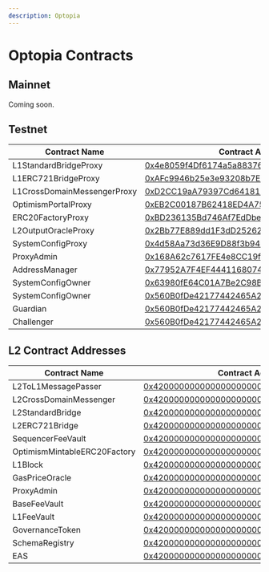 ```yaml
---
description: Optopia
---
```


# Optopia Contracts

## **Mainnet**

Coming soon.

## **Testnet**

| Contract Name                | Contract Address                                                                                                                       |
| ---------------------------- | -------------------------------------------------------------------------------------------------------------------------------------- |
| L1StandardBridgeProxy        | [ 0x4e8059f4Df6174a5a88376E4AA959B9E7f36F2c3](https://scan-testnet.optopia.ai/address/0x4e8059f4Df6174a5a88376E4AA959B9E7f36F2c3)      |
| L1ERC721BridgeProxy          |  [0xAFc9946b25e3e93208b7E2D477680C5B6e2952be](https://scan-testnet.optopia.ai/address/0xAFc9946b25e3e93208b7E2D477680C5B6e2952be)      |
| L1CrossDomainMessengerProxy  | [0xD2CC19aA79397Cd641811Ea81F73bAc7145a8bA4](https://scan-testnet.optopia.ai/address/0xD2CC19aA79397Cd641811Ea81F73bAc7145a8bA4)       |
| OptimismPortalProxy          | [0xEB2C00187B62418ED4A75135588b8962cB7CF5eA](https://scan-testnet.optopia.ai/address/0xEB2C00187B62418ED4A75135588b8962cB7CF5eA)       |
| ERC20FactoryProxy            |      [0xBD236135Bd746Af7EdDbe68D1eF8a058030BF2E0](https://scan-testnet.optopia.ai/address/0xBD236135Bd746Af7EdDbe68D1eF8a058030BF2E0)  |
| L2OutputOracleProxy          | [0x2Bb77E889dd1F3dD252628eCc0a293436bAFBce3](https://scan-testnet.optopia.ai/address/0x2Bb77E889dd1F3dD252628eCc0a293436bAFBce3)       |
| SystemConfigProxy            | [0x4d58Aa73d36E9D88f3b944530Eecb2F4b9bd0768](https://scan-testnet.optopia.ai/address/0x4d58Aa73d36E9D88f3b944530Eecb2F4b9bd0768)       |
| ProxyAdmin                   |  [0x168A62c7617FE4e8CC19ff8f299C8a883b39D133](https://scan-testnet.optopia.ai/address/0x168A62c7617FE4e8CC19ff8f299C8a883b39D133)      |
| AddressManager               |  [0x77952A7F4EF44411680741559973Cb055e14D9a3](https://scan-testnet.optopia.ai/address/0x77952A7F4EF44411680741559973Cb055e14D9a3)      |
| SystemConfigOwner            | [0x63980fE64C01A7Be2C98BC8AE9A852772F7Eab4c](https://scan-testnet.optopia.ai/address/0x63980fE64C01A7Be2C98BC8AE9A852772F7Eab4c)       |
| SystemConfigOwner            | [0x560B0fDe42177442465A27b4cc14021f4781f49a](https://scan-testnet.optopia.ai/address/0x560B0fDe42177442465A27b4cc14021f4781f49a)       |
| Guardian                     |  [0x560B0fDe42177442465A27b4cc14021f4781f49a](https://scan-testnet.optopia.ai/address/0x560B0fDe42177442465A27b4cc14021f4781f49a)      |
| Challenger                   |  [0x560B0fDe42177442465A27b4cc14021f4781f49a](https://scan-testnet.optopia.ai/address/0x560B0fDe42177442465A27b4cc14021f4781f49a)      |

## **L2 Contract Addresses**



| Contract Name                   | Contract Address                                                                                                                  |
| ------------------------------- | --------------------------------------------------------------------------------------------------------------------------------- |
| L2ToL1MessagePasser             | [0x4200000000000000000000000000000000000016](https://scan-testnet.optopia.ai/address/0x4200000000000000000000000000000000000016)  |
| L2CrossDomainMessenger          | [0x4200000000000000000000000000000000000007](https://scan-testnet.optopia.ai/address/0x4200000000000000000000000000000000000007)  |
| L2StandardBridge                | [0x4200000000000000000000000000000000000010](https://scan-testnet.optopia.ai/address/0x4200000000000000000000000000000000000010)  |
| L2ERC721Bridge                  | [0x4200000000000000000000000000000000000014](https://scan-testnet.optopia.ai/address/0x4200000000000000000000000000000000000014)  |
| SequencerFeeVault               | [0x4200000000000000000000000000000000000011](https://scan-testnet.optopia.ai/address/0x4200000000000000000000000000000000000011)  |
| OptimismMintableERC20Factory    | [0x4200000000000000000000000000000000000012](https://scan-testnet.optopia.ai/address/0x4200000000000000000000000000000000000012)  |
| L1Block                         | [0x4200000000000000000000000000000000000015](https://scan-testnet.optopia.ai/address/0x4200000000000000000000000000000000000015)  |
| GasPriceOracle                  | [0x420000000000000000000000000000000000000F](https://scan-testnet.optopia.ai/address/0x420000000000000000000000000000000000000F)  |
| ProxyAdmin                      | [0x4200000000000000000000000000000000000018](https://scan-testnet.optopia.ai/address/0x4200000000000000000000000000000000000018)  |
| BaseFeeVault                    | [0x4200000000000000000000000000000000000019](https://scan-testnet.optopia.ai/address/0x4200000000000000000000000000000000000019)  |
| L1FeeVault                      | [0x420000000000000000000000000000000000001A](https://scan-testnet.optopia.ai/address/0x420000000000000000000000000000000000001A)  |
| GovernanceToken                 | [0x4200000000000000000000000000000000000042](https://scan-testnet.optopia.ai/address/0x4200000000000000000000000000000000000042)  |
| SchemaRegistry                  | [0x4200000000000000000000000000000000000020](https://scan-testnet.optopia.ai/address/0x4200000000000000000000000000000000000020)  |
| EAS                             |  [0x4200000000000000000000000000000000000021](https://scan-testnet.optopia.ai/address/0x4200000000000000000000000000000000000021) |



















